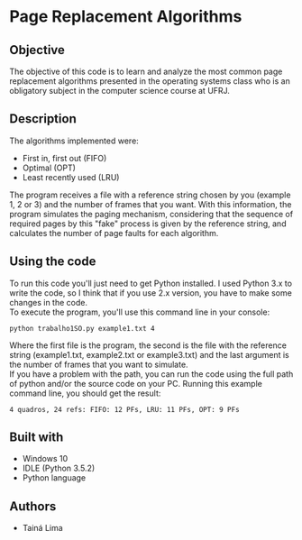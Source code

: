 
# Page Replacement Algorithms

## Objective
The objective of this code is to learn and analyze the most common page replacement algorithms presented in the operating systems class who is an obligatory subject in the computer science course at UFRJ.

## Description
The algorithms implemented were: 
- First in, first out (FIFO)
- Optimal (OPT)
- Least recently used (LRU)

The program receives a file with a reference string chosen by you (example 1, 2 or 3) and the number of frames that you want. With this information, the program simulates the paging mechanism, considering that the sequence of required pages by this "fake" process is given by the reference string, and calculates the number of page faults for each algorithm.  

## Using the code
To run this code you'll just need to get Python installed. I used Python 3.x to write the code, so I think that if you use 2.x version, you have to make some changes in the code.<br>
To execute the program, you'll use this command line in your console:
```
python trabalho1SO.py example1.txt 4
```
Where the first file is the program, the second is the file with the reference string (example1.txt, example2.txt or example3.txt) and the last argument is the number of frames that you want to simulate. <br>
If you have a problem with the path, you can run the code using the full path of python and/or the source code on your PC.
Running this example command line, you should get the result:
```
4 quadros, 24 refs: FIFO: 12 PFs, LRU: 11 PFs, OPT: 9 PFs
```
## Built with
- Windows 10 
- IDLE (Python 3.5.2)
- Python language

## Authors
- Tainá Lima
